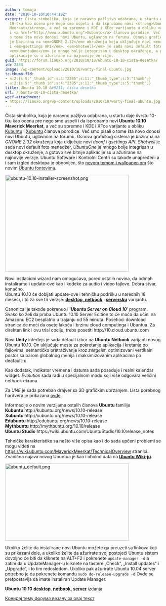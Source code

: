 ```yaml
---
author: tomaja
date: "2010-10-10T10:44:19Z"
excerpt: Čista simbolika, koja je naravno pažljivo odabrana, u startu daje čvrstu
  10-tku kao ocenu pre nego smo uspeli i da isprobamo novi <strong>Ubuntu 10.10 Maverick
  Meerkat</strong>, a već su spremne i KDE i XFce varijante u obliku <a href="http://www.kubuntu.org">Kubuntu</a>
  i <a href="http://www.xubuntu.org">Xubuntu</a> članova porodice. Već smo pisali
  o tome šta novo donosi novi Ubuntu, uglavnom na forumu. Osnova grafičkog sistema
  je bazirana na <em>GNOME 2.32</em> okruženju koja uključuje novi <em>dconf</em>
  i <em>gsettings API</em>. <em>Shotwell</em> je sada novi default foto menadžer,
  <em>UbuntuOne</em> je mnogo bolje integrisan u desktop okruženje, a gotovo sve bitnije
  aplikacije su u ažurirane na najnovije verzije.
guid: https://forum.linuxo.org/2010/10/10/ubuntu-10-10-cista-desetka/
id: 2384
image: /wp-content/uploads/2010/10/warty-final-ubuntu.jpg
tc-thumb-fld:
- a:2:{s:9:"_thumb_id";s:4:"2385";s:11:"_thumb_type";s:5:"thumb";}
- a:2:{s:9:"_thumb_id";s:4:"2385";s:11:"_thumb_type";s:5:"thumb";}
title: Ubuntu 10.10 &#8211; čista desetka
url: /ubuntu-10-10-cista-desetka/
wpcf-attachment:
- https://linuxo.org/wp-content/uploads/2010/10/warty-final-ubuntu.jpg
---
```

Čista simbolika, koja je naravno pažljivo odabrana, u startu daje čvrstu 10-tku kao ocenu pre nego smo uspeli i da isprobamo novi **Ubuntu 10.10 Maverick Meerkat**, a već su spremne i KDE i XFce varijante u obliku [Kubuntu](http://www.kubuntu.org) i [Xubuntu](http://www.xubuntu.org) članova porodice. Već smo pisali o tome šta novo donosi novi Ubuntu, uglavnom na forumu. Osnova grafičkog sistema je bazirana na _GNOME 2.32_ okruženju koja uključuje novi _dconf_ i _gsettings API_. _Shotwell_ je sada novi default foto menadžer, _UbuntuOne_ je mnogo bolje integrisan u desktop okruženje, a gotovo sve bitnije aplikacije su u ažurirane na najnovije verzije. Ubuntu Software i Kontrolni Centri su takođe unapređeni a i sam izgled desktopa je obnovljen, što [novom temom i wallpaper-om](http://www.linuxo.org/content/ubuntu-menja-logo-default-temu) što novim [Ubuntu fontovima](http://www.linuxo.org/content/ubuntu-1010-beta-rc?page=1#comment-74056).

<img class=" size-full wp-image-2382" src="https://linuxo.org/wp-content/uploads/2010/10/ubuntu-10.10-installer-screenshot.png" width="400" height="313" alt="ubuntu-10.10-installer-screenshot.png" srcset="https://linuxo.org/wp-content/uploads/2010/10/ubuntu-10.10-installer-screenshot.png 400w, https://linuxo.org/wp-content/uploads/2010/10/ubuntu-10.10-installer-screenshot-300x235.png 300w" sizes="(max-width: 400px) 100vw, 400px" /> 

Novi instlacioni wizard nam omogućava, pored ostalih novina, da odmah instaliramo i update-ove kao i kodeke za audio i video fajlove. Dobra stvar, konačno.  
Ubuntu 10.10 će dobijati update-ove i tehničku podršku u narednih 18 meseci, i to za sve tri verzije: **[desktop, netbook](http://www.ubuntu.com/news/ubuntu-10.10-desktop-edition)** i **[serversku](http://www.ubuntu.com/news/ubuntu-10.10-server-edition)** varijantu. 

<div class="status-box">
  Canonical je takođe pokrenuo i ‘<em><strong>Ubuntu Server on Cloud 10</strong></em>’ program. Svako ko želi da proba Ubuntu 10.10 Server Edition to će moćo da učini na Amazonu EC2 besplatno u trajanju od 55 minuta. Posetioci download stranica će moći da osete lakoću i brzinu cloud computinga i Ubuntua. Za direktan link i ovu trial opciju, treba posetiti http://10.cloud.ubuntu.com
</div>

Novi **Unity** interfejs je sada default izbor na **Ubuntu Netbook** varijanti novog Ubuntu 10.10. On uključuje mesta za pokretanje aplikacija i kretanje po fajlovima, semantičko pretraživanje kroz _zeitgeist_, optimizovani vertikalni postor sa barom globalnog menija i maksimizovanim aplikacima po deafault-u.

Kao dodatak, indikator vremena i datuma sada poseduje i realni kalendar widget. _Evolution_ sada radi u specijalnom modu koji više odgovara veličini netbook ekrana.

Za _UNE_ je sada potreban drajver sa 3D grafičkim ubrzanjem. Lista porebnog hardvera je prikazana [ovde](https://wiki.ubuntu.com/DesktopExperienceTeam/UnityHardwareRequirements). 

<div class="warning-box">
  Informacije o novim verzijama ostalih članova <strong>Ubuntu</strong> familije<br /> <strong>Kubuntu</strong> http://kubuntu.org/news/10.10-release<br /> <strong>Xubuntu </strong> http://xubuntu.org/news/10.10-release<br /> <strong>Edubuntu </strong> http://edubuntu.org/news/10.10-release<br /> <strong>Mythbuntu</strong> http://mythbuntu.org/10.10/release<br /> <strong>Ubuntu Studio</strong> https://wiki.ubuntu.com/UbuntuStudio/10.10release_notes
</div>

Tehničke karakteristike sa nešto više opisa kao i do sada upčeni problemi se mogu videti na https://wiki.ubuntu.com/MaverickMeerkat/TechnicalOverview stranici. Zvanična najava novog Ubuntua je kao i obično data na **[Ubuntu Wiki-ju](https://wiki.ubuntu.com/MaverickMeerkat/ReleaseAnnouncement)**.

<img class=" size-full wp-image-2383" src="https://linuxo.org/wp-content/uploads/2010/10/ubuntu_default.png" width="400" height="250" alt="ubuntu_default.png" srcset="https://linuxo.org/wp-content/uploads/2010/10/ubuntu_default.png 400w, https://linuxo.org/wp-content/uploads/2010/10/ubuntu_default-300x188.png 300w" sizes="(max-width: 400px) 100vw, 400px" /> 

Ukoliko želite da instalirane novi Ubuntu možete ga preuzeti sa linkova koji su prikazani dole, a ukoliko želite da ažurirate svoj postojeći Ubuntu sistem dovoljno će biti da kliknete na ALT+F2 i pokrenete `update-manager -d` a zatim da u UpdateManager-u kliknete na tastere &#8222;Check&#8220;, &#8222;Install updates&#8220; i &#8222;Upgrade&#8220;, i to tim redosledom. Ukoliko pak ažurirate Ubuntu 10.04 server potrebno je da pokrenete komandu `sudo do-release-upgrade -d` Ovde se pretpostavlja da imate instaliran Update Manager. 

<p class="download">
  <strong>Ubuntu 10.10</strong> <strong><a href="http://www.ubuntu.com/desktop/get-ubuntu/download">desktop</a></strong>, <strong><a href="http://www.ubuntu.com/netbook/get-ubuntu/download">netbook</a></strong>, <strong><a href="http://www.ubuntu.com/server/get-ubuntu/download">server</a></strong> izdanja
</p>

[Креирај тему форума везану за овај текст](https://linuxo.org/nova-tema-na-forumu/?se_pid=2384)